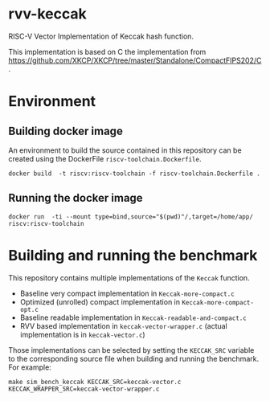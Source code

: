 # rvv-keccak
RISC-V Vector Implementation of Keccak hash function.

This implementation is based on C the implementation from https://github.com/XKCP/XKCP/tree/master/Standalone/CompactFIPS202/C.


# Environment

## Building docker image

An environment to build the source contained in this repository can be created using the DockerFile `riscv-toolchain.Dockerfile`.

```
docker build  -t riscv:riscv-toolchain -f riscv-toolchain.Dockerfile .
```

## Running the docker image

```
docker run  -ti --mount type=bind,source="$(pwd)"/,target=/home/app/ riscv:riscv-toolchain
```

# Building and running the benchmark

This repository contains multiple implementations of the `Keccak` function.

- Baseline very compact implementation in `Keccak-more-compact.c`
- Optimized (unrolled) compact implementation in `Keccak-more-compact-opt.c`
- Baseline readable implementation in `Keccak-readable-and-compact.c`
- RVV based implementation in `keccak-vector-wrapper.c` (actual implementation is in `keccak-vector.c`)


Those implementations can be selected by setting the `KECCAK_SRC` variable to the corresponding source file when building and running the benchmark.
For example:

```
make sim_bench_keccak KECCAK_SRC=keccak-vector.c KECCAK_WRAPPER_SRC=keccak-vector-wrapper.c
```